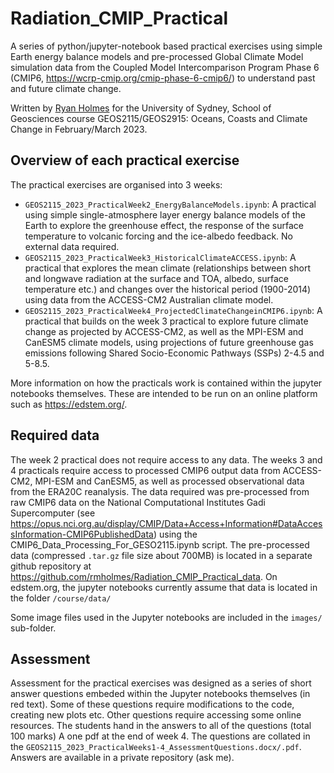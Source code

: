 # Radiation_CMIP_Practical

A series of python/jupyter-notebook based practical exercises using simple Earth energy balance models and pre-processed Global Climate Model simulation data from the Coupled Model Intercomparison Program Phase 6 (CMIP6, https://wcrp-cmip.org/cmip-phase-6-cmip6/) to understand past and future climate change.

Written by [Ryan Holmes](https://rmholmes.github.io/) for the University of Sydney, School of Geosciences course GEOS2115/GEOS2915: Oceans, Coasts and Climate Change in February/March 2023.

## Overview of each practical exercise

The practical exercises are organised into 3 weeks:
- `GEOS2115_2023_PracticalWeek2_EnergyBalanceModels.ipynb`: A practical using simple single-atmosphere layer energy balance models of the Earth to explore the greenhouse effect, the response of the surface temperature to volcanic forcing and the ice-albedo feedback. No external data required.
- `GEOS2115_2023_PracticalWeek3_HistoricalClimateACCESS.ipynb`: A practical that explores the mean climate (relationships between short and longwave radiation at the surface and TOA, albedo, surface temperature etc.) and changes over the historical period (1900-2014) using data from the ACCESS-CM2 Australian climate model.
- `GEOS2115_2023_PracticalWeek4_ProjectedClimateChangeinCMIP6.ipynb`: A practical that builds on the week 3 practical to explore future climate change as projected by ACCESS-CM2, as well as the MPI-ESM and CanESM5 climate models, using projections of future greenhouse gas emissions following Shared Socio-Economic Pathways (SSPs) 2-4.5 and 5-8.5.

More information on how the practicals work is contained within the jupyter notebooks themselves. These are intended to be run on an online platform such as https://edstem.org/.

## Required data

The week 2 practical does not require access to any data. The weeks 3 and 4 practicals require access to processed CMIP6 output data from ACCESS-CM2, MPI-ESM and CanESM5, as well as processed observational data from the ERA20C reanalysis. The data required was pre-processed from raw CMIP6 data on the National Computational Institutes Gadi Supercomputer (see https://opus.nci.org.au/display/CMIP/Data+Access+Information#DataAccessInformation-CMIP6PublishedData) using the CMIP6_Data_Processing_For_GESO2115.ipynb script. The pre-processed data (compressed `.tar.gz` file size about 700MB) is located in a separate github repository at https://github.com/rmholmes/Radiation_CMIP_Practical_data. On edstem.org, the jupyter notebooks currently assume that data is located in the folder `/course/data/`

Some image files used in the Jupyter notebooks are included in the `images/` sub-folder.

## Assessment

Assessment for the practical exercises was designed as a series of short answer questions embeded within the Jupyter notebooks themselves (in red text). Some of these questions require modifications to the code, creating new plots etc. Other questions require accessing some online resources. The students hand in the answers to all of the questions (total 100 marks) A one pdf at the end of week 4. The questions are collated in the `GEOS2115_2023_PracticalWeeks1-4_AssessmentQuestions.docx/.pdf`. Answers are available in a private repository (ask me).
